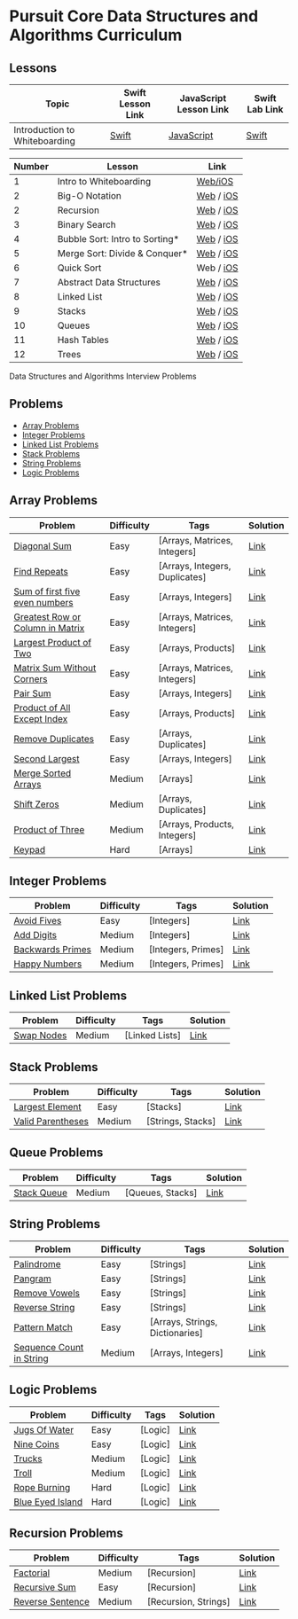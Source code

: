 # Pursuit Core Data Structures and Algorithms Curriculum

## Lessons

| Topic | Swift Lesson Link | JavaScript Lesson Link | Swift Lab Link |
| --- | --- | --- | --- |
| Introduction to Whiteboarding | [Swift]() | [JavaScript]() | [Swift]() |


| Number | Lesson | Link |
| --- | --- | --- |
| 1 | Intro to Whiteboarding | [Web/iOS](./lessons/intro_to_whiteboarding)
| 2 | Big-O Notation | [Web](./lessons/big_o_notation/web) / [iOS](./lessons/big_o_notation/ios)
| 2 | Recursion | [Web](./lessons/Recursion/web) / [iOS](./lessons/Recursion/ios)
| 3 | Binary Search | [Web](./lessons/binary_search/web) / [iOS](./lessons/binary_search/ios)
| 4 | Bubble Sort: Intro to Sorting* | [Web](./lessons/bubble_sort/web) / [iOS](./lessons/bubble_sort/ios)
| 5 | Merge Sort: Divide & Conquer*  | [Web](./lessons/merge_sort/web) / [iOS](./lessons/merge_sort/ios/README.md)
| 6 | Quick Sort | Web / [iOS](./lessons/quicksort/ios)
| 7 | Abstract Data Structures  | [Web](./lessons/abstract_data_structures/web) / [iOS](./lessons/Abstract%20Data%20Structures/ios)
| 8 | Linked List | [Web](./lessons/linked_lists/web) / [iOS](./lessons/linked_lists/ios)
| 9 | Stacks | [Web](./lessons/Stacks/web) / [iOS](./lessons/Stacks/ios)
| 10 | Queues | [Web](./lessons/Queues/web) / [iOS](./lessons/Queues/ios)
| 11 | Hash Tables | [Web](./lessons/hash_tables/web) / [iOS](./lessons/hash_tables/ios)
| 12 | Trees | [Web](./lessons/Trees/web) / [iOS](./lessons/Trees/ios/)


Data Structures and Algorithms Interview Problems

## Problems

- [Array Problems](#array-problems)
- [Integer Problems](#integer-problems)
- [Linked List Problems](#linked-list-problems)
- [Stack Problems](#stack-problems)
- [String Problems](#string-problems)
- [Logic Problems](#logic-problems)

## Array Problems

| Problem                                                                                                            | Difficulty | Tags                           | Solution                                                                                            |
| ------------------------------------------------------------------------------------------------------------------ | ---------- | ------------------------------ | --------------------------------------------------------------------------------------------------- |
| [Diagonal Sum](./problems/ArrayProblems/DiagonalSum.md)                             | Easy       | [Arrays, Matrices, Integers]   | [Link](./solutions/ArraySolutions/DiagonalSumSolution.md)             |
| [Find Repeats](./problems/ArrayProblems/FindRepeats.md)                             | Easy       | [Arrays, Integers, Duplicates] | [Link](./solutions/ArraySolutions/FindRepeatsSolution.md)             |
| [Sum of first five even numbers](./problems/ArrayProblems/FirstFiveSum.md)          | Easy       | [Arrays, Integers]             | [Link](./solutions/ArraySolutions/FirstFiveSumSolution.md)            |
| [Greatest Row or Column in Matrix](./problems/ArrayProblems/GreatestRowOrColumn.md) | Easy       | [Arrays, Matrices, Integers]   | [Link](./solutions/ArraySolutions/GreatestRoworColumnSolution.md)     |
| [Largest Product of Two](./problems/ArrayProblems/LargestProductOfTwo.md)           | Easy       | [Arrays, Products]             | [Link](./solutions/ArraySolutions/LargestProductofTwoSolution.md)     |
| [Matrix Sum Without Corners](./problems/ArrayProblems/MatrixSum.md)                 | Easy       | [Arrays, Matrices, Integers]   | [Link](./solutions/ArraySolutions/MatrixSumSolution.md)               |
| [Pair Sum](./problems/ArrayProblems/PairSum.md)                                     | Easy       | [Arrays, Integers]             | [Link](./solutions/ArraySolutions/PairSumSolution.md)                 |
| [Product of All Except Index](./problems/ArrayProblems/ProductOfAllExeptIndex.md)   | Easy       | [Arrays, Products]             | [Link](./solutions/ArraySolutions/ProductOfAllExceptIndexSolution.md) |
| [Remove Duplicates](./problems/ArrayProblems/RemoveDuplicates.md)                   | Easy       | [Arrays, Duplicates]           | [Link](./solutions/ArraySolutions/RemoveDuplicatesSolution.md)        |
| [Second Largest](./problems/ArrayProblems/SecondLargest.md)                         | Easy       | [Arrays, Integers]             | [Link](./solutions/ArraySolutions/SecondLargestSolution.md)           |
| [Merge Sorted Arrays](./problems/ArrayProblems/MergeSortedLists.md)                 | Medium     | [Arrays]                       | [Link](./solutions/ArraySolutions/MergeSortedArraysSolution.md)       |
| [Shift Zeros](./problems/ArrayProblems/ShiftZeros.md)                               | Medium     | [Arrays, Duplicates]           | [Link](./solutions/ArraySolutions/ShiftZerosSolution.md)              |
| [Product of Three](./problems/ArrayProblems/ProductOfThree.md)                      | Medium     | [Arrays, Products, Integers]   | [Link](./solutions/ArraySolutions/ProductofThreeSolution.md)          |
| [Keypad](./problems/ArrayProblems/Keypad.md)                                        | Hard       | [Arrays]                       | [Link](./solutions/ArraySolutions/Keypad.md)                          |

## Integer Problems

| Problem                                                                                          | Difficulty | Tags               | Solution                                                                                      |
| ------------------------------------------------------------------------------------------------ | ---------- | ------------------ | --------------------------------------------------------------------------------------------- |
| [Avoid Fives](https://github.com/C4Q/AC-DSA/blob/master/IntegerProblems/AvoidFives.md)           | Easy       | [Integers]         | [Link](https://github.com/C4Q/AC-DSA/blob/master/IntegerSolutions/AvoidFivesSolution.md)      |
| [Add Digits](https://github.com/C4Q/AC-DSA/blob/master/IntegerProblems/AddDigits.md)             | Medium     | [Integers]         | [Link](https://github.com/C4Q/AC-DSA/blob/master/IntegerSolutions/AddDigitsSolutions.md)      |
| [Backwards Primes](https://github.com/C4Q/AC-DSA/blob/master/IntegerProblems/BackwardsPrimes.md) | Medium     | [Integers, Primes] | [Link](https://github.com/C4Q/AC-DSA/blob/master/IntegerSolutions/BackwardsPrimesSolution.md) |
| [Happy Numbers](https://github.com/C4Q/AC-DSA/blob/master/IntegerProblems/HappyNumbers.md)       | Medium     | [Integers, Primes] | [Link](https://github.com/C4Q/AC-DSA/blob/master/IntegerSolutions/HappyNumbersSolution.md)    |

## Linked List Problems

| Problem                                                                                 | Difficulty | Tags           | Solution                                                                                   |
| --------------------------------------------------------------------------------------- | ---------- | -------------- | ------------------------------------------------------------------------------------------ |
| [Swap Nodes](https://github.com/C4Q/AC-DSA/blob/master/LinkedListProblems/SwapNodes.md) | Medium     | [Linked Lists] | [Link](https://github.com/C4Q/AC-DSA/blob/master/LinkedListSolutions/SwapNodesSolution.md) |

## Stack Problems

| Problem                                                                                             | Difficulty | Tags              | Solution                                                                                         |
| --------------------------------------------------------------------------------------------------- | ---------- | ----------------- | ------------------------------------------------------------------------------------------------ |
| [Largest Element](https://github.com/C4Q/AC-DSA/blob/master/StackProblems/LargestElementInStack.md) | Easy       | [Stacks]          | [Link](https://github.com/C4Q/AC-DSA/blob/master/StackSolutions/Largest%20Element%20Solution.md) |
| [Valid Parentheses](https://github.com/C4Q/AC-DSA/blob/master/StackProblems/ValidParentheses.md)    | Medium     | [Strings, Stacks] | [Link](https://github.com/C4Q/AC-DSA/blob/master/StackSolutions/BalancedParensSolution.md)       |

## Queue Problems

| Problem                                                                              | Difficulty | Tags             | Solution                                                                       |
| ------------------------------------------------------------------------------------ | ---------- | ---------------- | ------------------------------------------------------------------------------ |
| [Stack Queue](https://github.com/C4Q/AC-DSA/blob/master/QueueProblems/StackQueue.md) | Medium     | [Queues, Stacks] | [Link](https://github.com/C4Q/AC-DSA/blob/master/QueueSolutions/StackQueue.md) |

## String Problems

| Problem                                                                                                       | Difficulty | Tags                            | Solution                                                                                           |
| ------------------------------------------------------------------------------------------------------------- | ---------- | ------------------------------- | -------------------------------------------------------------------------------------------------- |
| [Palindrome](https://github.com/C4Q/AC-DSA/blob/master/StringProblems/Palindrome.md)                          | Easy       | [Strings]                       | [Link](https://github.com/C4Q/AC-DSA/blob/master/StringSolutions/PalindromeSolution.md)            |
| [Pangram](https://github.com/C4Q/AC-DSA/blob/master/StringProblems/Pangram.md)                                | Easy       | [Strings]                       | [Link](https://github.com/C4Q/AC-DSA/blob/master/StringSolutions/PangramSolution.md)               |
| [Remove Vowels](https://github.com/C4Q/AC-DSA/blob/master/StringProblems/RemoveVowels.md)                     | Easy       | [Strings]                       | [Link](https://github.com/C4Q/AC-DSA/blob/master/StringSolutions/RemoveVowelsSolution.md)          |
| [Reverse String](https://github.com/C4Q/AC-DSA/blob/master/StringProblems/ReverseString.md)                   | Easy       | [Strings]                       | [Link](https://github.com/C4Q/AC-DSA/blob/master/StringSolutions/ReverseStringSolution.md)         |
| [Pattern Match](https://github.com/C4Q/AC-DSA/blob/master/StringProblems/PatternMatch.md)                     | Easy       | [Arrays, Strings, Dictionaries] | [Link](https://github.com/C4Q/AC-DSA/blob/master/StringSolutions/PatternMatchSolution.md)          |
| [Sequence Count in String](https://github.com/C4Q/AC-DSA/blob/master/StringProblems/SequenceCountInString.md) | Medium     | [Arrays, Integers]              | [Link](https://github.com/C4Q/AC-DSA/blob/master/StringSolutions/SequenceCountInStringSolution.md) |

## Logic Problems

| Problem                                                                                       | Difficulty | Tags    | Solution                                                                                   |
| --------------------------------------------------------------------------------------------- | ---------- | ------- | ------------------------------------------------------------------------------------------ |
| [Jugs Of Water](https://github.com/C4Q/AC-DSA/blob/master/LogicProblems/jugsOfWater.md)       | Easy       | [Logic] | [Link](https://github.com/C4Q/AC-DSA/blob/master/LogicSolutions/jugsOfWaterSolution.md)    |
| [Nine Coins](https://github.com/C4Q/AC-DSA/blob/master/LogicProblems/nineCoins.md)            | Easy       | [Logic] | [Link](https://github.com/C4Q/AC-DSA/blob/master/LogicSolutions/nineCoinsSolution.md)      |
| [Trucks](https://github.com/C4Q/AC-DSA/blob/master/LogicProblems/trucks.md)                   | Medium     | [Logic] | [Link](https://github.com/C4Q/AC-DSA/blob/master/LogicSolutions/trucksSolution.md)         |
| [Troll](https://github.com/C4Q/AC-DSA/blob/master/LogicProblems/troll.md)                     | Medium     | [Logic] | [Link](https://github.com/C4Q/AC-DSA/blob/master/LogicSolutions/trollSolution.md)          |
| [Rope Burning](https://github.com/C4Q/AC-DSA/blob/master/LogicProblems/ropeBurning.md)        | Hard       | [Logic] | [Link](https://github.com/C4Q/AC-DSA/blob/master/LogicSolutions/ropeBurningSolution.md)    |
| [Blue Eyed Island](https://github.com/C4Q/AC-DSA/blob/master/LogicProblems/blueEyedIsland.md) | Hard       | [Logic] | [Link](https://github.com/C4Q/AC-DSA/blob/master/LogicSolutions/blueEyedIslandSolution.md) |

## Recursion Problems

| Problem                                                                                            | Difficulty | Tags                 | Solution                                                                                |
| -------------------------------------------------------------------------------------------------- | ---------- | -------------------- | --------------------------------------------------------------------------------------- |
| [Factorial](https://github.com/C4Q/AC-DSA/blob/master/RecursionProblems/Factorial.md)              | Medium     | [Recursion]          | [Link](https://github.com/C4Q/AC-DSA/blob/master/RecursionSolutions/Factorial.md)       |
| [Recursive Sum](https://github.com/C4Q/AC-DSA/blob/master/RecursionProblems/RecursiveSum.md)       | Easy       | [Recursion]          | [Link](https://github.com/C4Q/AC-DSA/blob/master/RecursionSolutions/RecursiveSum.md)    |
| [Reverse Sentence](https://github.com/C4Q/AC-DSA/blob/master/RecursionProblems/ReverseSentence.md) | Medium     | [Recursion, Strings] | [Link](https://github.com/C4Q/AC-DSA/blob/master/RecursionSolutions/ReverseSentence.md) |
